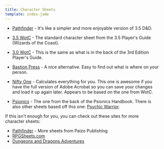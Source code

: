 ```yaml
---
title: Character Sheets
template: index.jade
---
```


* [Pathfinder](PZO1110-CharacterSheet.pdf) - It's like a simpler and more enjoyable version of 3.5 D&D.

* [3.5 WotC](phb-v35-wotc.pdf) - The standard character sheet from the 3.5 Player's Guide (Wizards of the Coast).

* [3.0 WotC](3rd_ed-wotc.pdf) - This is the same as what is in the back of the 3rd Edition Player's Guide.

* [Bastion Press](3rd_ed-bastion.pdf) - A nice alternative.  Easy to find out what is where on your person.

* [Nifty One](charsheet.pdf) - Calculates everything for you.  This one is awesome if you have the full version of Adobe Acrobat so you can save your changes and load it up again later.  Appears to be based on the one from WotC.

* [Psionics](psionics.pdf) - The one from the back of the Psionics Handbook.  There is also other sheets based off this one:  [Psychic Warrior](psychic_warrior.pdf).

If this isn't enough for you, you can check out these sites for more character sheets:

* [Pathfinder](http://paizo.com/pathfinderRPG/resources) - More sheets from Paizo Publishing
* [RPGSheets.com](http://rpgsheets.com/)
* [Dungeons and Dragons Adventures](http://dndadventure.com)
